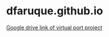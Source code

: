 # dfaruque.github.io

[Google drive link of virtual port project](https://drive.google.com/drive/u/0/folders/1u-ZRuXyst77f4xeuFax_DWpmDECAVEnO)
